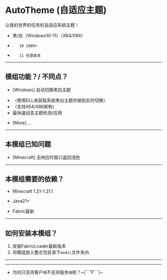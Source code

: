 # AutoTheme (自适应主题)

让我的世界的任务栏自适应系统主题！
- 黑/白（Windows10-11）（X64/X86）
+        10 1809+
-        11 任意版本

---

## 模组功能？/ 不同点？

- [Windows] 自动切换黑白主题
+ （使用DLL来获取系统黑白主题并做到实时切换）
+ （支持X64/X86架构）
+ 最快速动态主题检测/应用
- [More] ...

---

## 本模组已知问题

- [Minecraft] 无响应时窗口返回浅色

---

## 本模组需要的依赖？

- Minecraft 1.21-1.21.1
+ Java21+
- Fabric最新

---

## 如何安装本模组？

1. 安装FabricLoader最新版本
2. 将模组放入整合包目录下`mods\`文件夹内

---

---
- 为何只支持客户`端`不支持服务`端`呢？~(￣▽￣)~
